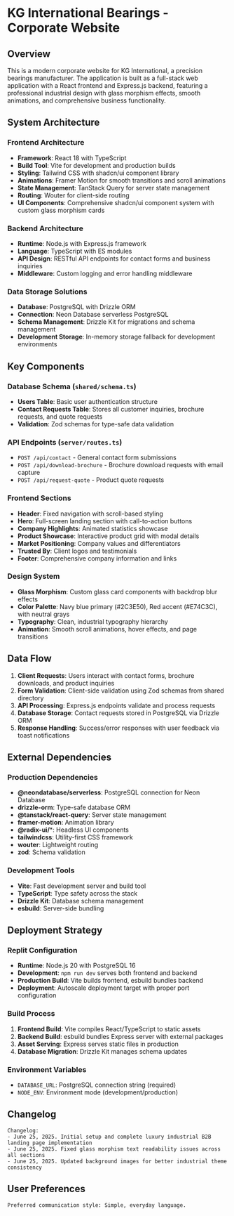 # KG International Bearings - Corporate Website

## Overview

This is a modern corporate website for KG International, a precision bearings manufacturer. The application is built as a full-stack web application with a React frontend and Express.js backend, featuring a professional industrial design with glass morphism effects, smooth animations, and comprehensive business functionality.

## System Architecture

### Frontend Architecture
- **Framework**: React 18 with TypeScript
- **Build Tool**: Vite for development and production builds
- **Styling**: Tailwind CSS with shadcn/ui component library
- **Animations**: Framer Motion for smooth transitions and scroll animations
- **State Management**: TanStack Query for server state management
- **Routing**: Wouter for client-side routing
- **UI Components**: Comprehensive shadcn/ui component system with custom glass morphism cards

### Backend Architecture
- **Runtime**: Node.js with Express.js framework
- **Language**: TypeScript with ES modules
- **API Design**: RESTful API endpoints for contact forms and business inquiries
- **Middleware**: Custom logging and error handling middleware

### Data Storage Solutions
- **Database**: PostgreSQL with Drizzle ORM
- **Connection**: Neon Database serverless PostgreSQL
- **Schema Management**: Drizzle Kit for migrations and schema management
- **Development Storage**: In-memory storage fallback for development environments

## Key Components

### Database Schema (`shared/schema.ts`)
- **Users Table**: Basic user authentication structure
- **Contact Requests Table**: Stores all customer inquiries, brochure requests, and quote requests
- **Validation**: Zod schemas for type-safe data validation

### API Endpoints (`server/routes.ts`)
- `POST /api/contact` - General contact form submissions
- `POST /api/download-brochure` - Brochure download requests with email capture
- `POST /api/request-quote` - Product quote requests

### Frontend Sections
- **Header**: Fixed navigation with scroll-based styling
- **Hero**: Full-screen landing section with call-to-action buttons
- **Company Highlights**: Animated statistics showcase
- **Product Showcase**: Interactive product grid with modal details
- **Market Positioning**: Company values and differentiators
- **Trusted By**: Client logos and testimonials
- **Footer**: Comprehensive company information and links

### Design System
- **Glass Morphism**: Custom glass card components with backdrop blur effects
- **Color Palette**: Navy blue primary (#2C3E50), Red accent (#E74C3C), with neutral grays
- **Typography**: Clean, industrial typography hierarchy
- **Animation**: Smooth scroll animations, hover effects, and page transitions

## Data Flow

1. **Client Requests**: Users interact with contact forms, brochure downloads, and product inquiries
2. **Form Validation**: Client-side validation using Zod schemas from shared directory
3. **API Processing**: Express.js endpoints validate and process requests
4. **Database Storage**: Contact requests stored in PostgreSQL via Drizzle ORM
5. **Response Handling**: Success/error responses with user feedback via toast notifications

## External Dependencies

### Production Dependencies
- **@neondatabase/serverless**: PostgreSQL connection for Neon Database
- **drizzle-orm**: Type-safe database ORM
- **@tanstack/react-query**: Server state management
- **framer-motion**: Animation library
- **@radix-ui/***: Headless UI components
- **tailwindcss**: Utility-first CSS framework
- **wouter**: Lightweight routing
- **zod**: Schema validation

### Development Tools
- **Vite**: Fast development server and build tool
- **TypeScript**: Type safety across the stack
- **Drizzle Kit**: Database schema management
- **esbuild**: Server-side bundling

## Deployment Strategy

### Replit Configuration
- **Runtime**: Node.js 20 with PostgreSQL 16
- **Development**: `npm run dev` serves both frontend and backend
- **Production Build**: Vite builds frontend, esbuild bundles backend
- **Deployment**: Autoscale deployment target with proper port configuration

### Build Process
1. **Frontend Build**: Vite compiles React/TypeScript to static assets
2. **Backend Build**: esbuild bundles Express server with external packages
3. **Asset Serving**: Express serves static files in production
4. **Database Migration**: Drizzle Kit manages schema updates

### Environment Variables
- `DATABASE_URL`: PostgreSQL connection string (required)
- `NODE_ENV`: Environment mode (development/production)

## Changelog

```
Changelog:
- June 25, 2025. Initial setup and complete luxury industrial B2B landing page implementation
- June 25, 2025. Fixed glass morphism text readability issues across all sections
- June 25, 2025. Updated background images for better industrial theme consistency
```

## User Preferences

```
Preferred communication style: Simple, everyday language.
```